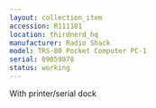 ```yaml
---
layout: collection_item
accession: R111181
location: thirdnerd_hq
manufacturer: Radio Shack
model: TRS-80 Pocket Computer PC-1
serial: 09059878
status: working
---
```


With printer/serial dock
